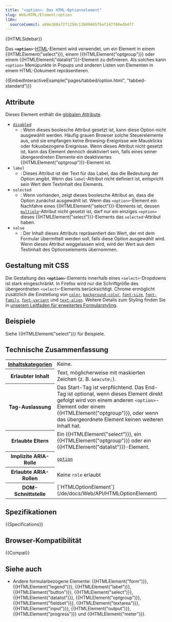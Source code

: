 ```yaml
---
title: "<option>: Das HTML-Optionselement"
slug: Web/HTML/Element/option
l10n:
  sourceCommit: a88e260a72f1250c13b09665f9af247f80edb4f7
---
```


{{HTMLSidebar}}

Das **`<option>`**-[HTML](/de/docs/Web/HTML)-Element wird verwendet, um ein Element in einem {{HTMLElement("select")}}, einem {{HTMLElement("optgroup")}} oder einem {{HTMLElement("datalist")}}-Element zu definieren. Als solches kann `<option>` Menüpunkte in Popups und anderen Listen von Elementen in einem HTML-Dokument repräsentieren.

{{EmbedInteractiveExample("pages/tabbed/option.html", "tabbed-standard")}}

## Attribute

Dieses Element enthält die [globalen Attribute](/de/docs/Web/HTML/Global_attributes).

- [`disabled`](/de/docs/Web/HTML/Attributes/disabled)
  - : Wenn dieses boolesche Attribut gesetzt ist, kann diese Option nicht ausgewählt werden. Häufig grauen Browser solche Steuerelemente aus, und sie empfangen keine Browsing-Ereignisse wie Mausklicks oder fokusbezogene Ereignisse. Wenn dieses Attribut nicht gesetzt ist, kann das Element dennoch deaktiviert sein, falls eines seiner übergeordneten Elemente ein deaktiviertes {{HTMLElement("optgroup")}}-Element ist.
- `label`
  - : Dieses Attribut ist der Text für das Label, das die Bedeutung der Option angibt. Wenn das `label`-Attribut nicht definiert ist, entspricht sein Wert dem Textinhalt des Elements.
- `selected`
  - : Wenn vorhanden, zeigt dieses boolesche Attribut an, dass die Option zunächst ausgewählt ist. Wenn das `<option>`-Element ein Nachfahre eines {{HTMLElement("select")}}-Elements ist, dessen [`multiple`](/de/docs/Web/HTML/Element/select#multiple)-Attribut nicht gesetzt ist, darf nur ein einziges `<option>` dieses {{HTMLElement("select")}}-Elements das `selected`-Attribut haben.
- `value`
  - : Der Inhalt dieses Attributs repräsentiert den Wert, der mit dem Formular übermittelt werden soll, falls diese Option ausgewählt wird. Wenn dieses Attribut weggelassen wird, wird der Wert aus dem Textinhalt des Optionselements übernommen.

## Gestaltung mit CSS

Die Gestaltung des **`<option>`**-Elements innerhalb eines `<select>`-Dropdowns ist stark eingeschränkt. In Firefox wird nur die Schriftgröße des übergeordneten `<select>`-Elements berücksichtigt. Chrome ermöglicht zusätzlich die Einstellung von [`color`](/de/docs/Web/CSS/color), [`background-color`](/de/docs/Web/CSS/background-color), [`font-size`](/de/docs/Web/CSS/font-size), [`font-family`](/de/docs/Web/CSS/font-family), [`font-variant`](/de/docs/Web/CSS/font-variant) und [`text-align`](/de/docs/Web/CSS/text-align). Weitere Details zum Styling finden Sie in [unserem Leitfaden für erweitertes Formularstyling](/de/docs/Learn_web_development/Extensions/Forms/Advanced_form_styling).

## Beispiele

Siehe {{HTMLElement("select")}} für Beispiele.

## Technische Zusammenfassung

<table class="properties">
  <tbody>
    <tr>
      <th scope="row">
        <a href="/de/docs/Web/HTML/Content_categories"
          >Inhaltskategorien</a
        >
      </th>
      <td>Keine.</td>
    </tr>
    <tr>
      <th scope="row">Erlaubter Inhalt</th>
      <td>
        Text, möglicherweise mit maskierten Zeichen (z. B.
        <code>&#x26;eacute;</code>).
      </td>
    </tr>
    <tr>
      <th scope="row">Tag-Auslassung</th>
      <td>
        Das Start-Tag ist verpflichtend. Das End-Tag ist optional, wenn dieses Element
        direkt gefolgt wird von einem anderen <code>&#x3C;option></code>-Element oder einem
        {{HTMLElement("optgroup")}}, oder wenn das übergeordnete Element keinen weiteren
        Inhalt hat.
      </td>
    </tr>
    <tr>
      <th scope="row">Erlaubte Eltern</th>
      <td>
        Ein {{HTMLElement("select")}}, ein
        {{HTMLElement("optgroup")}} oder ein
        {{HTMLElement("datalist")}}-Element.
      </td>
    </tr>
    <tr>
      <th scope="row">Implizite ARIA-Rolle</th>
      <td><a href="/de/docs/Web/Accessibility/ARIA/Roles/option_role"><code>option</code></a></td>
    </tr>
    <tr>
      <th scope="row">Erlaubte ARIA-Rollen</th>
      <td>Keine <code>role</code> erlaubt</td>
    </tr>
    <tr>
      <th scope="row">DOM-Schnittstelle</th>
      <td>[`HTMLOptionElement`](/de/docs/Web/API/HTMLOptionElement)</td>
    </tr>
  </tbody>
</table>

## Spezifikationen

{{Specifications}}

## Browser-Kompatibilität

{{Compat}}

## Siehe auch

- Andere formularbezogene Elemente: {{HTMLElement("form")}}, {{HTMLElement("legend")}}, {{HTMLElement("label")}}, {{HTMLElement("button")}}, {{HTMLElement("select")}}, {{HTMLElement("datalist")}}, {{HTMLElement("optgroup")}}, {{HTMLElement("fieldset")}}, {{HTMLElement("textarea")}}, {{HTMLElement("input")}}, {{HTMLElement("output")}}, {{HTMLElement("progress")}} und {{HTMLElement("meter")}}.
